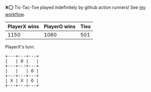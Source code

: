 :x::o: Tic-Tac-Toe played indefinitely by github action runners! See [my workflow](.github/workflows/play.yaml).

|PlayerX wins|PlayerO wins|Ties|
|-|-|-|
|1150|1060|501|

PlayerX's turn.

<pre>
+---+---+---+
|   | O |   |
+---+---+---+
|   |   | O |
+---+---+---+
| X | X | O |
+---+---+---+
</pre>